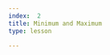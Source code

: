 ```yaml
---
index:  2
title: Minimum and Maximum
type: lesson

---
```

<!--stackedit_data:
eyJoaXN0b3J5IjpbMTE3Mzk3NDI4NV19
-->